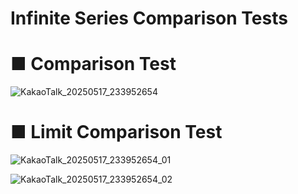 # Infinite Series Comparison Tests

# ■ Comparison Test
![KakaoTalk_20250517_233952654](https://github.com/user-attachments/assets/86a29b3c-2cba-4032-9399-d9b0ccd70eb5)

# ■ Limit Comparison Test
![KakaoTalk_20250517_233952654_01](https://github.com/user-attachments/assets/4cd3a5f5-2a55-49c3-8e3c-b8cc28e6cf1f)

![KakaoTalk_20250517_233952654_02](https://github.com/user-attachments/assets/c4a00919-4eeb-4814-8d23-9753e17b4dbd)

